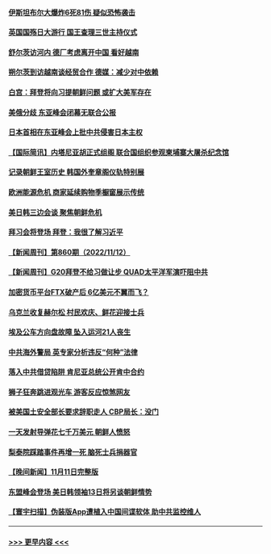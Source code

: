 #### [伊斯坦布尔大爆炸6死81伤 疑似恐怖袭击](../pages/prog202/a103574195.md?t=11141101) 
#### [英国国殇日大游行 国王查理三世主持仪式](../pages/prog202/a103574199.md?t=11141101) 
#### [舒尔茨访河内 德厂考虑离开中国 看好越南](../pages/prog202/a103574203.md?t=11141101) 
#### [朔尔茨到访越南谈经贸合作 德媒：减少对中依赖](../pages/prog202/a103574186.md?t=11141101) 
#### [白宫：拜登将向习提朝鲜问题 或扩大美军存在](../pages/prog202/a103574155.md?t=11141101) 
#### [美俄分歧 东亚峰会闭幕无联合公报](../pages/prog202/a103574183.md?t=11141101) 
#### [日本首相在东亚峰会上批中共侵害日本主权](../pages/prog202/a103574125.md?t=11141101) 
#### [【国际简讯】内塔尼亚胡正式组阁 联合国组织参观柬埔寨大屠杀纪念馆](../pages/prog202/a103573999.md?t=11141101) 
#### [记录朝鲜王室历史 韩国外奎章阁仪轨特别展](../pages/prog202/a103574005.md?t=11141101) 
#### [欧洲能源危机 商家延续购物季橱窗展示传统](../pages/prog202/a103574019.md?t=11141101) 
#### [美日韩三边会谈 聚焦朝鲜危机](../pages/prog202/a103574003.md?t=11141101) 
#### [拜习会将登场 拜登：我很了解习近平](../pages/prog202/a103574001.md?t=11141101) 
#### [【新闻周刊】第860期（2022/11/12）](../pages/prog202/a103573745.md?t=11141101) 
#### [【新闻周刊】G20拜登不给习做让步 QUAD太平洋军演吓阻中共](../pages/prog202/a103573710.md?t=11141101) 
#### [加密货币平台FTX破产后 6亿美元不翼而飞？](../pages/prog202/a103573642.md?t=11141101) 
#### [乌克兰收复赫尔松 村民欢庆、鲜花迎接士兵](../pages/prog202/a103573640.md?t=11141101) 
#### [埃及公车方向盘故障 坠入运河21人丧生](../pages/prog202/a103573637.md?t=11141101) 
#### [中共海外警局 英专家分析违反“何种”法律](../pages/prog202/a103573548.md?t=11141101) 
#### [落入中共借贷陷阱 肯尼亚总统公开肯中合约](../pages/prog202/a103573513.md?t=11141101) 
#### [狮子狂奔跳进观光车 游客反应惊煞网友](../pages/prog202/a103573406.md?t=11141101) 
#### [被美国土安全部长要求辞职走人 CBP局长：没门](../pages/prog202/a103573411.md?t=11141101) 
#### [一天发射导弹花七千万美元 朝鲜人愤怒](../pages/prog202/a103573403.md?t=11141101) 
#### [梨泰院踩踏事件再增一死 脑死士兵捐器官](../pages/prog202/a103573388.md?t=11141101) 
#### [【晚间新闻】11月11日完整版](../pages/prog202/a103573191.md?t=11141101) 
#### [东盟峰会登场 美日韩领袖13日将另谈朝鲜情势](../pages/prog202/a103573225.md?t=11141101) 
#### [【寰宇扫描】伪装版App遭植入中国间谍软体 助中共监控维人](../pages/prog202/a103573229.md?t=11141101) 

----
#### [ >>> 更早内容 <<< ](../indexes/prog202-earlier.md)
